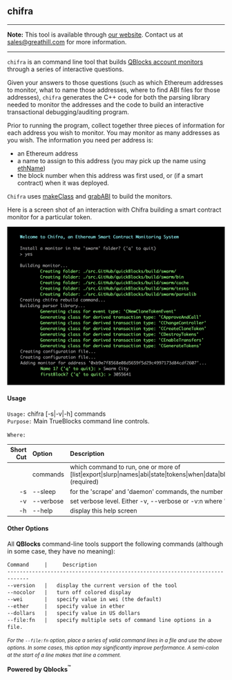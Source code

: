 ## chifra

---

**Note:** This tool is available through [our website](http://quickblocks.io). Contact us at [sales@greathill.com](mailto:sales@greathill.com) for more information.

---

`chifra` is an command line tool that builds [QBlocks account monitors](../../monitors/README.md) through a series of interactive questions.

Given your answers to those questions (such as which Ethereum addresses to monitor, what to name those addresses, where to find ABI files for those addresses), `chifra` generates the C++ code for both the parsing library needed to monitor the addresses and the code to build an interactive transactional debugging/auditing program.

Prior to running the program, collect together three pieces of information for each address you wish to monitor. You may monitor as many addresses as you wish. The information you need per address is:

- an Ethereum address
- a name to assign to this address (you may pick up the name using [ethName](../../tools/ethName/README.md))
- the block number when this address was first used, or (if a smart contract) when it was deployed.

`Chifra` uses [makeClass](../makeClass/README.md) and [grabABI](../grabABI/README.md) to build the monitors.

Here is a screen shot of an interaction with Chifra building a smart contract monitor for a particular token.

<img src=docs/image.png>

#### Usage

`Usage:` chifra [-s|-v|-h] commands  
`Purpose:` Main TrueBlocks command line controls.

`Where:`

| Short Cut | Option        | Description                                                                                                                                                                                                                                                                           |
| --------: | :------------ | :------------------------------------------------------------------------------------------------------------------------------------------------------------------------------------------------------------------------------------------------------------------------------------ |
|           | commands      | which command to run, one or more of [list&#124;export&#124;slurp&#124;names&#124;abi&#124;state&#124;tokens&#124;when&#124;data&#124;blocks&#124;transactions&#124;receipts&#124;logs&#124;traces&#124;quotes&#124;scrape&#124;status&#124;settings&#124;rm&#124;message] (required) |
|        -s | --sleep <num> | for the 'scrape' and 'daemon' commands, the number of seconds chifra should sleep between runs (default 14)                                                                                                                                                                           |
|        -v | --verbose     | set verbose level. Either -v, --verbose or -v:n where 'n' is level                                                                                                                                                                                                                    |
|        -h | --help        | display this help screen                                                                                                                                                                                                                                                              |

#### Other Options

All **QBlocks** command-line tools support the following commands (although in some case, they have no meaning):

    Command     |     Description
    -----------------------------------------------------------------------------
    --version   |   display the current version of the tool
    --nocolor   |   turn off colored display
    --wei       |   specify value in wei (the default)
    --ether     |   specify value in ether
    --dollars   |   specify value in US dollars
    --file:fn   |   specify multiple sets of command line options in a file.

<small>_For the `--file:fn` option, place a series of valid command lines in a file and use the above options. In some cases, this option may significantly improve performance. A semi-colon at the start of a line makes that line a comment._</small>

**Powered by Qblocks<sup>&trade;</sup>**
